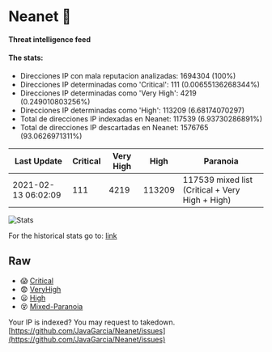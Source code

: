 # Neanet :hocho:
#### Threat intelligence feed
#### The stats:

- Direcciones IP con mala reputacion analizadas: 1694304 (100%)
- Direcciones IP determinadas como 'Critical':  111 (0.00655136268344%)
- Direcciones IP determinadas como 'Very High':  4219 (0.249010803256%)
- Direcciones IP determinadas como 'High':  113209 (6.68174070297)
- Total de direcciones IP indexadas en Neanet:  117539 (6.93730286891%)
- Total de direcciones IP descartadas en Neanet:  1576765 (93.0626971311%)

| Last Update | Critical | Very High | High | Paranoia |
| --- | --- | --- | --- | --- |
| 2021-02-13 06:02:09 | 111 | 4219 | 113209 | 117539 mixed list (Critical + Very High + High)|

![Stats](https://docs.google.com/spreadsheets/d/e/2PACX-1vSnaNMIXVabIpDJjufMlzH7poXnshF3mgd8Is1g9ytUEzVsP5my4Trn8f-xkoLLQ38xpL3HtmUexLo6/pubchart?oid=501124687&format=image)

For the historical stats go to: [link](/stats.csv)
## Raw
- :scream: [Critical](https://raw.githubusercontent.com/JavaGarcia/Neanet/master/blacklists/neanet_critical.txt)
- :fearful: [VeryHigh](https://raw.githubusercontent.com/JavaGarcia/Neanet/master/blacklists/neanet_veryHigh.txtt)
- :frowning: [High](https://raw.githubusercontent.com/JavaGarcia/Neanet/master/blacklists/neanet_high.txt)
- :dizzy_face: [Mixed-Paranoia](https://raw.githubusercontent.com/JavaGarcia/Neanet/master/blacklists/neanet_all.txt)


Your IP is indexed? You may request to takedown. [https://github.com/JavaGarcia/Neanet/issues](https://github.com/JavaGarcia/Neanet/issues)


































































































































































































































































































































































































































































































































































































































































































































































































































































































































































































































































































































































































































































































































































































































































































































































































































































































































































































































































































































































































































































































































































































































































































































































































































































































































































































































































































































































































































































































































































































































































































































































































































































































































































































































































































































































































































































































































































































































































































































































































































































































































































































































































































































